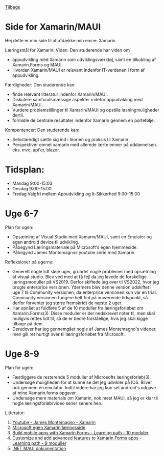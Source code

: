 [Tilbage](https://rasmustangaa.github.io/4.semester-projekt/)  
# Side for Xamarin/MAUI




Hej dette er min side til at afdække min emne: Xamarin.

Læringsmål for Xamarin:
Viden:
Den studerende har viden om
- appudvikling med Xamarin som udviklingsværktøj, samt en tilkobling af Xamarin.Forms og MAUI.
- Hvordan Xamarin/MAUI er relevant indenfor IT-verdenen i form af appudvikling.

Færdigheder:
Den studerende kan
- finde relevant litteratur indenfor Xamarin/MAUI.
- Diskutere samfundsmæssige aspekter indefor appudvikling med Xamarin/MAUI.
- Vurdere problemstillinger til Xamarin/MAUI og opstille løsningmuligheder dertil.
- formidle de centrale resultater indenfor Xamarin gennem en portefølje.

Kompentencer:
Den studerende kan:
- Selvstændigt sætte sig ind i teorien og praksis til Xamarin
- Perspektiver emnet xamarin med allerede lærte emner på uddannelsen. eks. mvc, api'er, blazor.

# Tidsplan:  
- Mandag 9:00-15:00
- Onsdag 9:00-15:00
- Fredag Valgfri mellem Appudvikling og It-Sikkerhed 9:00-15:00




# Uge 6-7
Plan for ugen:
- Opsætning af Visual Studio med Xamarin/MAUI, samt en Emulator og egen android device til udvikling.
- Påbegynd Læringsmateriale på Microsoft's egen hjemmeside.
- Påbegynd James Montemagnos youtube serie med Xamarin.

Refleksioner på ugerne:
- Generelt nogle lidt sløje uger, grundet nogle problemer med opsætning af visual studio. Blev ved med at få fejl da jeg lavede de forskellige læringsmoduller på VS2019. Derfor skiftede jeg over til VS2022, hvor jeg brugte enterprice versionen. Ydermere blev denne version udskiftet i uge 7 til Community versionen, da enterprice versionen kun var en trial. Community versionen fungere helt fint på nuværende tidspunkt, så derfor forventer jeg større fremskridt de næste 2 uger.
- Har opnået at fuldføre 5 af de 10 moduller fra læringsforløbet om Xamarin.Forms(3). Disse moduller er der nedskrevet noter til, men skal muligvis rettes lidt til, så de er bedre forståelige, hvis jeg skal kigge tilbage på dem.
- Derudover har jeg gennemgået nogle af James Montemagno's videoer, men gik ret hurtigt over til læringsforløbet fra Microsoft.

# Uge 8-9
Plan for ugen:
- Færdiggøre de resterende 5 moduller af Microsofts læringsforløb(3).
- Undersøge muligheden for at kunne se det jeg udvikler på IOS. Bliver nok gennem en emulator. Indtil videre har jeg kun set android's udgave af mine Xamarin.forms opgaver.
- Undersøge mere materiale om Xamarin, nok mest MAUI, så jeg er klar til nogle læringsforløb/video serier senere hen.


Litteratur:

1. [Youtube - James Montemagno - Xamarin](https://www.youtube.com/playlist?list=PLwOF5UVsZWUiHY1CkRVjYJ6dm0iCvAlfw)
2. [Microsoft egen Xamarin læringsside](https://dotnet.microsoft.com/en-us/learn/xamarin)
3. [Build mobile apps with Xamarin.Forms - Learning path - 10 moduler](https://docs.microsoft.com/da-dk/learn/paths/build-mobile-apps-with-xamarin-forms/)
4. [Customize and add advanced features to Xamarin.Forms apps - Learning path - 9 moduller](https://docs.microsoft.com/da-dk/learn/paths/customize-your-xamarin-forms-apps/)
5. [.NET MAUI dokumentation](https://docs.microsoft.com/en-us/dotnet/maui/)

